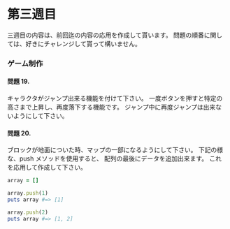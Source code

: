 第三週目
========

三週目の内容は、前回迄の内容の応用を作成して貰います。
問題の順番に関しては、好きにチャレンジして貰って構いません。

### ゲーム制作

#### 問題 19.

キャラクタがジャンプ出来る機能を付けて下さい。
一度ボタンを押すと特定の高さまで上昇し、再度落下する機能です。
ジャンプ中に再度ジャンプは出来ないようにして下さい。

#### 問題 20.

ブロックが地面についた時、マップの一部になるようにして下さい。
下記の様な、push メソッドを使用すると、
配列の最後にデータを追加出来ます。
これを応用して作成して下さい。

```ruby
array = []

array.push(1)
puts array #=> [1]

array.push(2)
puts array #=> [1, 2]
```

